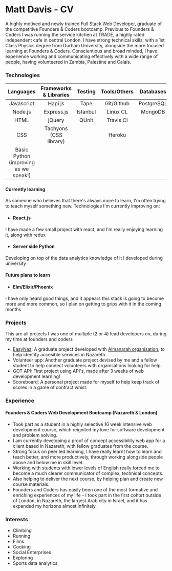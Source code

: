 # Matt Davis - CV

A highly motived and newly trained Full Stack Web Developer, graduate of the  competitive Founders & Coders bootcamp. Previous to Founders & Coders I was running the service kitchen at TRADE, a highly rated independent cafe in central London. I have strong technical skills, with a 1st Class Physics degree from Durham University, alongside the more focused learning at Founders & Coders. Conscientious and broad minded, I have experience working and communicating effectively with a wide range of people, having volunteered in Zambia, Palestine and Calais.

### Technologies


| Languages | Frameworks & Libraries | Testing   | Tools/Others | Databases |
|:---------:|:--------------------:|:---------:|:------------:|:---------:|
| Javascript| Hapi.js| Tape| Git/Github|PostgreSQL|
| Node.js | Express.js| Istanbul | Linux CL  | MongoDB   |
| HTML |jQuery|QUnit|Travis CI||
|CSS| Tachyons (CSS library)||Heroku||
|Basic Python (improving as we speak!)|

#### Currently learning

As someone who believes that there's always more to learn, I'm often trying to teach myself something new. Technologies I'm currently improving on:

- #### React.js
I have made a few small project with react, and I'm really enjoying learning it, along with redux
- #### Server side Python
Developing on top of the data analytics knowledge of it I developed during university

#### Future plans to learn

- #### Elm/Elixir/Phoenix
I have only heard good things, and it appears this stack is going to become more and more common, so I plan on getting to grips with it in the coming months

### Projects

This are all projects I was one of multiple (2 or 4) lead developers on, during my time at founders and coders

- [EasyNaz](https://easynaz.herokuapp.com/): A graduate project developed with [Almanarah organisation](http://www.almanarah.org/eng/), to help identify accesible services in Nazareth
- Volunteer app: Another graduate project devised by me and a fellow student to help connect volunteers with organisations looking for help.
- GOT API: First project using API's, made after 3 weeks of web development learning!
- Scoreboard: A personal project made for myself to help keep track of scores in a game of contract whist.

### Experience

#### Founders & Coders Web Development Bootcamp (Nazareth & London)
- Took part as a student in a highly selective 16 week intensive web development course, which reignited my love for software development and problem solving.
- I am currently developing a proof of concept accessibility web app for a client based in Nazareth, with fellow graduates from the course.
- Strong focus on peer led learning, I have really learnt how to learn and teach better, and more productively, through
working alongside people above and below me in skill level.
- Working with students with lower levels of English really forced me to become a much clearer communicator of
complex, technical concepts.
- Also helping to deliver the next course, by helping plan and create new course materials.
- Founders and Coders has easily been one of the most formative and enriching experiences of my life - I took part in
the first cohort outside of London, in Nazareth, the largest Arab city in Israel, and it has expanded my horizons almost infinitely.

### Interests
* Climbing
* Running
* Films
* Cooking
* Social Enterprises
* Exploring
* Sports data analytics
